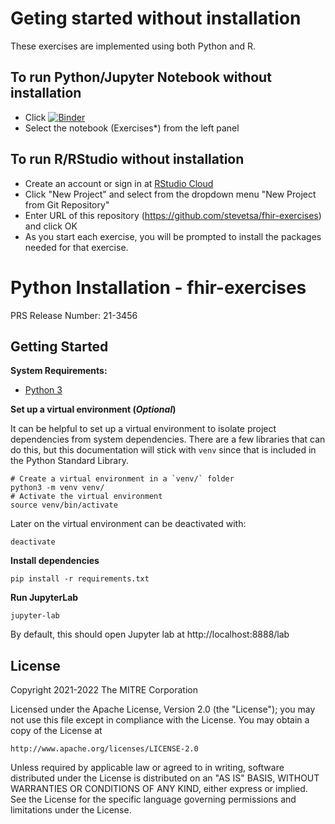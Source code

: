 # Geting started without installation
These exercises are implemented using both Python and R. 

## To run Python/Jupyter Notebook without installation
 - Click [![Binder](https://mybinder.org/badge_logo.svg)](https://mybinder.org/v2/gh/stevetsa/fhir-exercises/HEAD)
 - Select the notebook (Exercises*) from the left panel

## To run R/RStudio without installation
 - Create an account or sign in at [RStudio Cloud](https://rstudio.cloud/)
 - Click "New Project" and select from the dropdown menu "New Project from Git Repository"
 - Enter URL of this repository (https://github.com/stevetsa/fhir-exercises) and click OK
 - As you start each exercise, you will be prompted to install the packages needed for that exercise.


# Python Installation - fhir-exercises

PRS Release Number: 21-3456

## Getting Started

**System Requirements:**
* [Python 3](https://www.python.org/downloads/)

**Set up a virtual environment (_Optional_)**

It can be helpful to set up a virtual environment to isolate project dependencies from system dependencies.
There are a few libraries that can do this, but this documentation will stick with `venv` since that is included
in the Python Standard Library.

```shell
# Create a virtual environment in a `venv/` folder
python3 -m venv venv/
# Activate the virtual environment
source venv/bin/activate
```

Later on the virtual environment can be deactivated with:

```shell
deactivate
```

**Install dependencies**

```shell
pip install -r requirements.txt
```

**Run JupyterLab**

```shell
jupyter-lab
```

By default, this should open Jupyter lab at http://localhost:8888/lab

## License

Copyright 2021-2022 The MITRE Corporation

Licensed under the Apache License, Version 2.0 (the "License");
you may not use this file except in compliance with the License.
You may obtain a copy of the License at

    http://www.apache.org/licenses/LICENSE-2.0

Unless required by applicable law or agreed to in writing, software
distributed under the License is distributed on an "AS IS" BASIS,
WITHOUT WARRANTIES OR CONDITIONS OF ANY KIND, either express or implied.
See the License for the specific language governing permissions and
limitations under the License.

